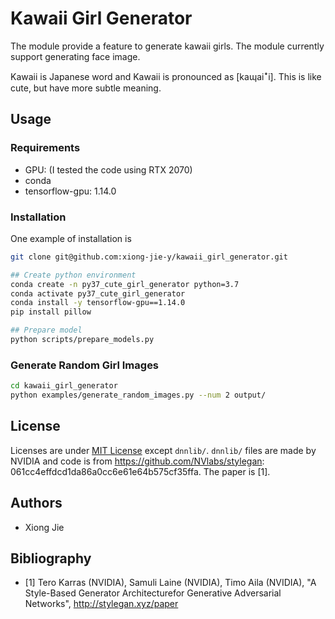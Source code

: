 # Kawaii Girl Generator
The module provide a feature to generate kawaii girls.
The module currently support generating face image.

Kawaii is Japanese word and Kawaii is pronounced as [kaɰaiꜜi].
This is like cute, but have more subtle meaning.

## Usage
### Requirements
* GPU: (I tested the code using RTX 2070)
* conda
* tensorflow-gpu: 1.14.0

### Installation
One example of installation is
```bash
git clone git@github.com:xiong-jie-y/kawaii_girl_generator.git

## Create python environment
conda create -n py37_cute_girl_generator python=3.7
conda activate py37_cute_girl_generator
conda install -y tensorflow-gpu==1.14.0
pip install pillow

## Prepare model
python scripts/prepare_models.py
```

### Generate Random Girl Images
```bash
cd kawaii_girl_generator
python examples/generate_random_images.py --num 2 output/
```

## License
Licenses are under [MIT License](https://github.com/xiong-jie-y/kawaii_girl_generator/blob/master/LICENSE) except `dnnlib/`.
`dnnlib/` files are made by NVIDIA and code is from https://github.com/NVlabs/stylegan: 061cc4effdcd1da86a0cc6e61e64b575cf35ffa.
The paper is [1].

## Authors
* Xiong Jie

## Bibliography
* [1] Tero Karras (NVIDIA), Samuli Laine (NVIDIA), Timo Aila (NVIDIA), "A Style-Based Generator Architecturefor Generative Adversarial Networks", http://stylegan.xyz/paper